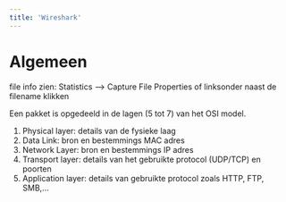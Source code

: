 ```yaml
---
title: 'Wireshark'
---
```


# Algemeen

file info zien: Statistics --> Capture File Properties of linksonder naast de filename klikken

Een pakket is opgedeeld in de lagen (5 tot 7) van het OSI model.
   1. Physical layer: details van de fysieke laag
   2. Data Link: bron en bestemmings MAC adres
   3. Network Layer: bron en bestemmings IP adres
   4. Transport layer: details van het gebruikte protocol (UDP/TCP) en poorten
   5. Application layer: details van gebruikte protocol zoals HTTP, FTP, SMB,...
